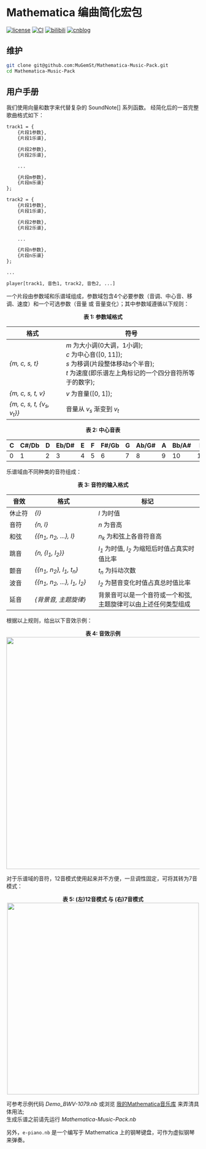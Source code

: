 # Mathematica 编曲简化宏包
[![license](https://img.shields.io/badge/license-CC_BY_NC_SA-74c853.svg)](https://github.com/MuGemSt/Mathematica-Music-Pack/blob/main/LICENSE)
[![CI](https://github.com/MuGemSt/Mathematica-Music-Pack/actions/workflows/blank.yml/badge.svg?branch=main)](https://github.com/MuGemSt/Mathematica-Music-Pack/actions/workflows/blank.yml)
[![bilibili](https://img.shields.io/badge/bilibili-BV1r14y1G7E5-fc8bab.svg)](https://www.bilibili.com/video/BV1r14y1G7E5)
[![cnblog](https://img.shields.io/badge/cnblog-17191082-075db3.svg)](https://www.cnblogs.com/MuGem/p/17191082.html)

## 维护
```bash
git clone git@github.com:MuGemSt/Mathematica-Music-Pack.git
cd Mathematica-Music-Pack
```

## 用户手册
我们使用向量和数字来代替复杂的 SoundNote[] 系列函数。 经简化后的一首完整歌曲格式如下：

```txt
track1 = {
    {片段1参数},
    {片段1乐谱},

    {片段2参数},
    {片段2乐谱},

    ...

    {片段m参数},
    {片段m乐谱}
};

track2 = {
    {片段1参数},
    {片段1乐谱},

    {片段2参数},
    {片段2乐谱},

    ...

    {片段n参数},
    {片段n乐谱}
};

...

player[track1, 音色1, track2, 音色2, ...]
```

一个片段由参数域和乐谱域组成，参数域包含4个必要参数（音调、中心音、移调、速度）和一个可选参数（音量 或 音量变化）；其中参数域遵循以下规则：

<div align=center><b>表 1: 参数域格式</b><br></div>

| <div style="width:120px;">格式</div>           | 符号                                                                                                                                                 |
| ---------------------------------------------- | ---------------------------------------------------------------------------------------------------------------------------------------------------- |
| *{m, c, s, t}*                                 | *m* 为大小调(0大调，1小调);<br>*c* 为中心音([0, 11]);<br>*s* 为移调(片段整体移动s个半音);<br>*t* 为速度(即乐谱左上角标记的一个四分音符所等于的数字); |
| *{m, c, s, t, v}*                              | *v* 为音量([0, 1]);                                                                                                                                  |
| *{m, c, s, t, {v<sub>s</sub>, v<sub>t</sub>}}* | 音量从 *v<sub>s</sub>* 渐变到 *v<sub>t</sub>*                                                                                                        |

<div align=center><b>表 2: 中心音表</b><br></div>

| C   | C#/Db | D   | Eb/D# | E   | F   | F#/Gb | G   | Ab/G# | A   | Bb/A# | B   |
| --- | ----- | --- | ----- | --- | --- | ----- | --- | ----- | --- | ----- | --- |
| 0   | 1     | 2   | 3     | 4   | 5   | 6     | 7   | 8     | 9   | 10    | 11  |

乐谱域由不同种类的音符组成：

<div align=center><b>表 3: 音符的输入格式</b><br></div>

| 音效                                  | 格式                                                                  | 标记                                                               |
| ------------------------------------- | --------------------------------------------------------------------- | ------------------------------------------------------------------ |
| <div style="width:50px;">休止符</div> | *{l}*                                                                 | *l* 为时值                                                         |
| 音符                                  | *{n, l}*                                                              | *n* 为音高                                                         |
| 和弦                                  | *{{n<sub>1</sub>, n<sub>2</sub>, ...}, l}*                            | *n<sub>k</sub>* 为和弦上各音符音高                                 |
| 跳音                                  | *{n, {l<sub>1</sub>, l<sub>2</sub>}}*                                 | *l<sub>1</sub>* 为时值, *l<sub>2</sub>* 为缩短后时值占真实时值比率 |
| 颤音                                  | *{{n<sub>1</sub>, n<sub>2</sub>}, l<sub>1</sub>, t<sub>n</sub>}*      | *t<sub>n</sub>* 为抖动次数                                         |
| 波音                                  | *{{n<sub>1</sub>, n<sub>2</sub>, ...}, l<sub>1</sub>, l<sub>2</sub>}* | *l<sub>2</sub>* 为琶音变化时值占真总时值比率                       |
| 延音                                  | <div style="width:150px;">*{背景音, 主题旋律}*</div>                  | 背景音可以是一个音符或一个和弦, 主题旋律可以由上述任何类型组成     |

根据以上规则，给出以下音效示例：

<div align=center>
    <b>表 4: 音效示例</b><br>
    <img width="605" src="https://user-images.githubusercontent.com/20459298/233112536-f5b900e8-8201-4e9b-9672-43f99b2979f3.PNG"/>
</div>

对于乐谱域的音符，12音模式使用起来并不方便，一旦调性固定，可将其转为7音模式：

<div align=center>
    <b>表 5: (左)12音模式 与 (右)7音模式</b><br>
    <img width="500" src="https://user-images.githubusercontent.com/20459298/233112569-3efd5cb1-87c3-44a6-b74b-357104055dd3.png"/>
</div>

可参考示例代码 _Demo_BWV-1079.nb_ 或浏览 <a href="https://mathmusic.netlify.app" target="_blank">我的Mathematica音乐库</a> 来弄清具体用法;<br>生成乐谱之前请先运行 _Mathematica-Music-Pack.nb_

另外，`e-piano.nb` 是一个编写于 Mathematica 上的钢琴键盘，可作为虚拟钢琴来弹奏。
